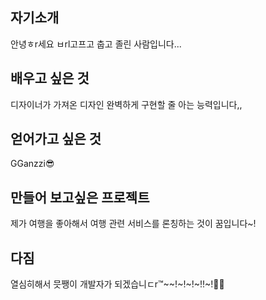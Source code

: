 ## 자기소개
안녕ㅎr세요 ㅂrl고프고 춥고 졸린 사람입니다...
## 배우고 싶은 것
디자이너가 가져온 디자인 완벽하게 구현할 줄 아는 능력입니다,,
## 얻어가고 싶은 것
GGanzzi😎
## 만들어 보고싶은 프로젝트
제가 여행을 좋아해서 여행 관련 서비스를 론칭하는 것이 꿈입니다~!
## 다짐
열심히해서 믓쨍이 개발자가 되겠습니ㄷr™~~!~!~!~!!~!🦁🔥
